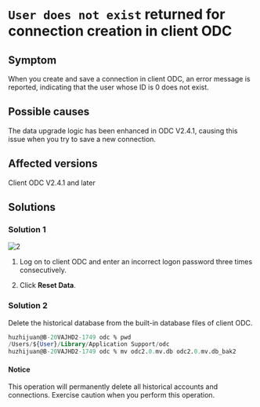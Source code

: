 `User does not exist` returned for connection creation in client ODC
=====================================

Symptom
-------------

When you create and save a connection in client ODC, an error message is reported, indicating that the user whose ID is 0 does not exist.

Possible causes
-------------

The data upgrade logic has been enhanced in ODC V2.4.1, causing this issue when you try to save a new connection.

Affected versions
--------------

Client ODC V2.4.1 and later

Solutions
-------------

### **Solution 1**

![2](https://obbusiness-private.oss-cn-shanghai.aliyuncs.com/doc/img/odc/KB/3.common-troubleshooting/6.client-odc-problems/6.user-does-not-exist-error-when-creating-a-new-connection/2.png)

1. Log on to client ODC and enter an incorrect logon password three times consecutively.

2. Click **Reset Data**.

### **Solution 2**

Delete the historical database from the built-in database files of client ODC.

```sql
huzhijuan@B-20VAJHD2-1749 odc % pwd
/Users/${User}/Library/Application Support/odc
huzhijuan@B-20VAJHD2-1749 odc % mv odc2.0.mv.db odc2.0.mv.db_bak2
```

<main id="notice" type='notice'>
   <h4>Notice</h4>
   <p>This operation will permanently delete all historical accounts and connections. Exercise caution when you perform this operation. </p>
</main>
